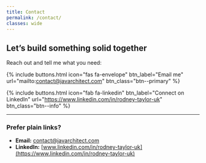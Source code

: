```yaml
---
title: Contact
permalink: /contact/
classes: wide
---
```


## Let’s build something solid together

Reach out and tell me what you need:

{% include buttons.html icon="fas fa-envelope" btn_label="Email me" url="mailto:contact@javarchitect.com" btn_class="btn--primary" %}

{% include buttons.html icon="fab fa-linkedin" btn_label="Connect on LinkedIn" url="https://www.linkedin.com/in/rodney-taylor-uk" btn_class="btn--info" %}

---

### Prefer plain links?
- <i class="fas fa-envelope"></i> **Email:** [contact@javarchitect.com](mailto:contact@javarchitect.com)  
- <i class="fab fa-linkedin"></i> **LinkedIn:** [www.linkedin.com/in/rodney-taylor-uk](https://www.linkedin.com/in/rodney-taylor-uk)

